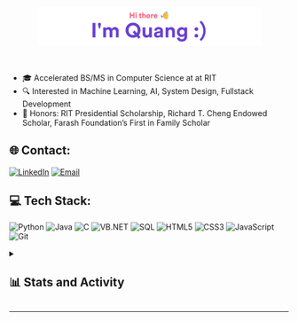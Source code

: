 <!-- Header -->
<p align="center"><a href="https://quangshuynh.github.io/portfolio"><img width="80%" alt="Quang Huynh Github Header" src="./assets/github-readme-header.png" /></a></p>

</br>

- 🎓 Accelerated BS/MS in Computer Science at at RIT
- 🔍 Interested in Machine Learning, AI, System Design, Fullstack Development
- 🏅 Honors: RIT Presidential Scholarship, Richard T. Cheng Endowed Scholar, Farash Foundation’s First in Family Scholar


## 🌐 Contact:
[![LinkedIn](https://cdn2.iconfinder.com/data/icons/social-media-2285/512/1_Linkedin_unofficial_colored_svg-48.png)](https://linkedin.com/in/quangs)  [![Email](https://cdn4.iconfinder.com/data/icons/social-media-logos-6/512/112-gmail_email_mail-48.png)](mailto:qth9368@rit.edu)
  
## 💻 Tech Stack:
<!-- https://icons8.com/icon/set/java/plasticine -->
![Python](https://img.icons8.com/?size=75&id=YX03OUiHE3rz&format=png&color=000000) 
![Java](https://img.icons8.com/?size=75&id=FBycNmdwUQz1&format=png&color=000000) 
![C](https://img.icons8.com/?size=75&id=mfkStOwP4EC0&format=png&color=000000) 
![VB.NET](https://img.icons8.com/?size=70&id=5xZUvSH6pYnZ&format=png&color=000000)
![SQL](https://img.icons8.com/?size=75&id=8ljTDYUEydbJ&format=png&color=000000)
![HTML5](https://img.icons8.com/?size=75&id=D2Hi2VkJSi33&format=png&color=000000) 
![CSS3](https://img.icons8.com/?size=75&id=YjeKwnSQIBUq&format=png&color=000000) 
![JavaScript](https://img.icons8.com/?size=70&id=gYCTehfTlYk5&format=png&color=000000) 
![Git](https://img.icons8.com/?size=75&id=iEBcQcM9rnZ9&format=png&color=000000) 

<details> 
  <summary><h2>📊 Stats and Activity</h2></summary>

  <h3>💻 GitHub Profile Stats</h3>

  <!-- https://github.com/anuraghazra/github-readme-stats -->
  <a href="https://github.com/anuraghazra/github-readme-stats"><img alt="Quang's Github Stats" src="https://github-readme-stats.vercel.app/api/?username=quangshuynh&show_icons=true&include_all_commits=true&count_private=true&theme=react&hide_border=false&bg_color=1F222E&title_color=F85D7F&icon_color=F8D866" height="192px"/></a>
  <a href="https://github.com/anuraghazra/github-readme-stats"><img alt="Quang's Top Languages" src="https://github-readme-stats.vercel.app/api/top-langs/?username=quangshuynh&langs_count=8&layout=compact&theme=react&hide_border=false&bg_color=1F222E&title_color=F85D7F&icon_color=F8D866&hide=Jupyter%20Notebook,Roff" height="192px"/></a>
  <br/>
  <b>Note:</b> Top languages is only a metric of the languages my public code consists of and doesn't reflect experience or skill level

  <h3>🔥 Streak Stats</h3>
  
  <!-- https://github.com/DenverCoder1/github-readme-streak-stats -->
  <p>
    <a href="https://git.io/streak-stats"><img src="https://streak-stats.demolab.com?user=quangshuynh&theme=monokai-metallian" alt="GitHub Streak" /></a>
  </p>

  <h3>📈 Graph Activity</h3>

  <!-- https://github.com/ashutosh00710/github-readme-activity-graph -->
  <a href="https://github.com/ashutosh00710/github-readme-activity-graph"><img alt="Quang's Activity Graph" src="https://github-readme-activity-graph.vercel.app/graph/?username=quangshuynh&bg_color=1F222E&color=F8D866&line=F85D7F&point=FFFFFF&hide_border=false" /></a>
</details>

---


